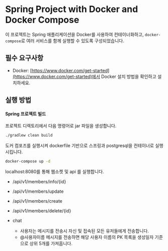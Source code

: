 # Spring Project with Docker and Docker Compose

이 프로젝트는 Spring 애플리케이션을 Docker를 사용하여 컨테이너화하고, `docker-compose`로 여러 서비스를 함께 실행할 수 있도록 구성되었습니다.

## 필수 요구사항

- Docker: [https://www.docker.com/get-started](https://www.docker.com/get-started)에서 Docker 설치 방법을 확인하고 설치하세요.

## 실행 방법

#### Spring 프로젝트 빌드

프로젝트 디렉토리에서 다음 명령어로 jar 파일을 생성합니다.

```bash
./gradlew clean build
````

도커 컴포즈를 실행시켜 dockerfile 기반으로 스프링과 postgresql을 컨테이너로 실행시킵니다.
```bash
docker-compose up -d
```

localhost:8080를 통해 웹소켓 및 api 를 실행합니다.

- /api/v1/members/info/{id}
- /api/v1/members/update
- /api/v1/members/create
- /api/v1/members/delete/{id}

- chat 
  - 사용자는 메시지를 전송시 자신 및 접속된 모든 유저들에게 전송합니다.
  - @사용자이름 메시지를 전송하면 해당 사용자 이름의 PK 목록을 생성일자 기준으로 상위 5개를 가져옵니다.
